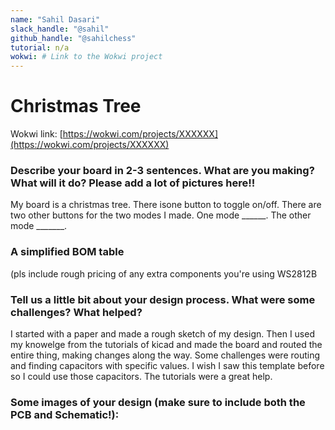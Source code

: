 ```yaml
---
name: "Sahil Dasari"
slack_handle: "@sahil"
github_handle: "@sahilchess"
tutorial: n/a
wokwi: # Link to the Wokwi project
---
```


# Christmas Tree

Wokwi link: [https://wokwi.com/projects/XXXXXX](https://wokwi.com/projects/XXXXXX)

### Describe your board in 2-3 sentences. What are you making? What will it do? Please add a lot of pictures here!!

My board is a christmas tree. There isone button to toggle on/off. There are two other buttons for the two modes I made. One mode ______. The other mode _______.

### A simplified BOM table
(pls include rough pricing of any extra components you're using
WS2812B


### Tell us a little bit about your design process. What were some challenges? What helped?

I started with a paper and made a rough sketch of my design. Then I used my knowelge from the tutorials of kicad and made the board and routed the entire thing, making changes along the way. Some challenges were routing and finding capacitors with specific values. I wish I saw this template before so I could use those capacitors. The tutorials were a great help. 


### Some images of your design (make sure to include both the PCB and Schematic!):

